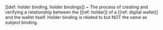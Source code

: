 [[def: holder binding, holder bindings]]
~ The process of creating and verifying a relationship between the [[ref: holder]] of a [[ref: digital wallet]] and the wallet itself. Holder binding is related to but NOT the same as subject binding.

